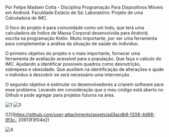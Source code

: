 Por Felipe Madsen Cotta  - Disciplina Programação Para Dispositivos Móveis em Android. Faculdade Estácio de Sá: Laboratório: Projeto de uma Calculadora de IMC.

O foco do projeto é para comunidade como um todo, que terá uma calculadora de Índice de Massa Corporal desenvolvida para Android, escrita na programação Kotlin. Muito importante, por ser uma ferramenta para complementar a análise da situação de saúde do individuo.

O primeiro objetivo do projeto e o mais importante, fornecer uma ferramenta de avaliação acessível para a população.  Que faça o calculo do IMC. Ajudando a identificar possíveis quadros como desnutrição, sobrepeso e obesidade. Que auxiliem na identificação de alterações e ajude o individuo à descobrir se será necessário uma intervenção .

O segundo objetivo é estimular os desenvolvedores a criarem software para esse problema.  Levando em consideração que o meu código está aberto no Github e pode agregar para projetos futuros na área.

![1](https://github.com/user-attachments/assets/033c2960-ae7b-4cc2-aae6-ab79a313726a) ![3](https://github.com/user-attachments/assets/9fcd2a1e-e512-4f99-9e76-288c463fd8cf)

![2](https://github.com/user-attachments/assets/ad3acdb6-f208-4d68-9f3c-
20913f3f04e2)

![4](https://github.com/user-attachments/assets/c6ef9613-e296-4e9d-87db-ade7f605f35d)





